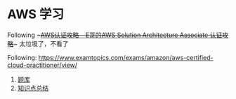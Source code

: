# AWS 学习

Following ~~~[AWS认证攻略 – E哥的AWS Solution Architecture Associate 认证攻略](https://blog.csdn.net/robertlee32/article/details/69949159)~~~
太垃圾了，不看了

Following: <https://www.examtopics.com/exams/amazon/aws-certified-cloud-practitioner/view/>

1. [题库](https://www.examtopics.com/exams/amazon/aws-certified-cloud-practitioner/view/)
2. [知识点总结](https://docs.google.com/document/d/1bR8rAMGgusAHUgfkd-Sv4_UdVd9hVGEaPj4WCDJ4MkQ/edit)
